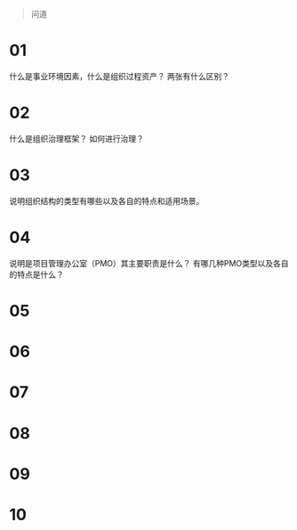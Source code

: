 >问道

# 01
什么是事业环境因素，什么是组织过程资产？
两张有什么区别？

# 02
什么是组织治理框架？
如何进行治理？

# 03
说明组织结构的类型有哪些以及各自的特点和适用场景。

# 04
说明是项目管理办公室（PMO）其主要职责是什么？
有哪几种PMO类型以及各自的特点是什么？

# 05

# 06

# 07

# 08

# 09

# 10